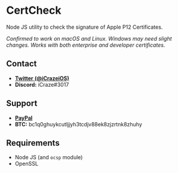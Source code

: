 # CertCheck
Node JS utility to check the signature of Apple P12 Certificates.

*Confirmed to work on macOS and Linux. Windows may need slight changes.*
*Works with both enterprise and developer certificates.*

## Contact
 - [**Twitter** **(@iCrazeiOS)**](https://twitter.com/iCrazeiOS)
 - **Discord:** iCraze#3017

## Support
 - [**PayPal**](https://paypal.me/iCrazeiOS)
 - **BTC:** bc1q0ghuykcutljjyh3tcdjv88ek8zjzrtnk8zhuhy

## Requirements
 - Node JS (and `ocsp` module)
 - OpenSSL
 
